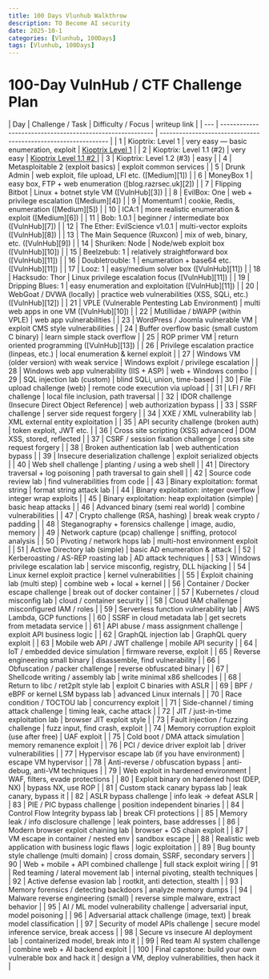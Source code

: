```yaml
---
title: 100 Days Vlunhub Walkthrow
description: TO Become AI security 
date: 2025-10-1
categories: [Vlunhub, 100Days]
tags: [Vlunhub, 100Days] 
---
```


# 100-Day VulnHub / CTF Challenge Plan

| Day | Challenge / Task                                          | Difficulty / Focus   | writeup link                                          |
| --- | --------------------------------------------------------- | -------------------------------------------------------------- |
| 1   | Kioptrix: Level 1                                         | very easy — basic enumeration, exploit                         |   [Kioptrix Level 1](/posts/Day01_kioptrix_Level_1) |
| 2   | Kioptrix: Level 1.1 (#2)                                  | very easy    |  [Kioptrix Level 1.1 #2 ](/posts/Day02_kioptrix_Level_1_1)          |
| 3   | Kioptrix: Level 1.2 (#3)                                  | easy                                                           |
| 4   | Metasploitable 2 (exploit basics)                         | exploit common services                                        |
| 5   | Drunk Admin                                               | web exploit, file upload, LFI etc. ([Medium][1])               |
| 6   | MoneyBox 1                                                | easy box, FTP + web enumeration ([blog.razrsec.uk][2])         |
| 7   | Flipping Bitbot                                           | Linux + botnet style VM ([VulnHub][3])                         |
| 8   | EvilBox: One                                              | web + privilege escalation ([Medium][4])                       |
| 9   | Momentum1                                                 | cookie, Redis, enumeration ([Medium][5])                       |
| 10  | ICA:1                                                     | more realistic enumeration & exploit ([Medium][6])             |
| 11  | Bob: 1.0.1                                                | beginner / intermediate box ([VulnHub][7])                     |
| 12  | The Ether: EvilScience v1.0.1                             | multi-vector exploits ([VulnHub][8])                           |
| 13  | The Main Sequence (Ruxcon)                                | mix of web, binary, etc. ([VulnHub][9])                        |
| 14  | Shuriken: Node                                            | Node/web exploit box ([VulnHub][10])                           |
| 15  | Beelzebub: 1                                              | relatively straightforward box ([VulnHub][11])                 |
| 16  | Doubletrouble: 1                                          | enumeration + base64 etc. ([VulnHub][11])                      |
| 17  | Looz: 1                                                   | easy/medium solver box ([VulnHub][11])                         |
| 18  | Hacksudo: Thor                                            | Linux privilege escalation focus ([VulnHub][11])               |
| 19  | Dripping Blues: 1                                         | easy enumeration and exploitation ([VulnHub][11])              |
| 20  | WebGoat / DVWA (locally)                                  | practice web vulnerabilities (XSS, SQLi, etc.) ([VulnHub][12]) |
| 21  | VPLE (Vulnerable Pentesting Lab Environment)              | multi web apps in one VM ([VulnHub][10])                       |
| 22  | Mutillidae / bWAPP (within VPLE)                          | web app vulnerabilities                                        |
| 23  | WordPress / Joomla vulnerable VM                          | exploit CMS style vulnerabilities                              |
| 24  | Buffer overflow basic (small custom C binary)             | learn simple stack overflow                                    |
| 25  | ROP primer VM                                             | return oriented programming ([VulnHub][13])                    |
| 26  | Privilege escalation practice (linpeas, etc.)             | local enumeration & kernel exploit                             |
| 27  | Windows VM (older version) with weak service              | Windows exploit / privilege escalation                         |
| 28  | Windows web app vulnerability (IIS + ASP)                 | web + Windows combo                                            |
| 29  | SQL injection lab (custom)                                | blind SQLi, union, time-based                                  |
| 30  | File upload challenge (web)                               | remote code execution via upload                               |
| 31  | LFI / RFI challenge                                       | local file inclusion, path traversal                           |
| 32  | IDOR challenge (Insecure Direct Object Reference)         | web authorization bypass                                       |
| 33  | SSRF challenge                                            | server side request forgery                                    |
| 34  | XXE / XML vulnerability lab                               | XML external entity exploitation                               |
| 35  | API security challenge (broken auth)                      | token exploit, JWT etc.                                        |
| 36  | Cross site scripting (XSS) advanced                       | DOM XSS, stored, reflected                                     |
| 37  | CSRF / session fixation challenge                         | cross site request forgery                                     |
| 38  | Broken authentication lab                                 | web authentication bypass                                      |
| 39  | Insecure deserialization challenge                        | exploit serialized objects                                     |
| 40  | Web shell challenge                                       | planting / using a web shell                                   |
| 41  | Directory traversal + log poisoning                       | path traversal to gain shell                                   |
| 42  | Source code review lab                                    | find vulnerabilities from code                                 |
| 43  | Binary exploitation: format string                        | format string attack lab                                       |
| 44  | Binary exploitation: integer overflow                     | integer wrap exploits                                          |
| 45  | Binary exploitation: heap exploitation (simple)           | basic heap attacks                                             |
| 46  | Advanced binary (semi real world)                         | combine vulnerabilities                                        |
| 47  | Crypto challenge (RSA, hashing)                           | break weak crypto / padding                                    |
| 48  | Steganography + forensics challenge                       | image, audio, memory                                           |
| 49  | Network capture (pcap) challenge                          | sniffing, protocol analysis                                    |
| 50  | Pivoting / network hops lab                               | multi-host environment exploit                                 |
| 51  | Active Directory lab (simple)                             | basic AD enumeration & attack                                  |
| 52  | Kerberoasting / AS-REP roasting lab                       | AD attack techniques                                           |
| 53  | Windows privilege escalation lab                          | service misconfig, registry, DLL hijacking                     |
| 54  | Linux kernel exploit practice                             | kernel vulnerabilities                                         |
| 55  | Exploit chaining lab (multi step)                         | combine web + local + kernel                                   |
| 56  | Container / Docker escape challenge                       | break out of docker container                                  |
| 57  | Kubernetes / cloud misconfig lab                          | cloud / container security                                     |
| 58  | Cloud IAM challenge                                       | misconfigured IAM / roles                                      |
| 59  | Serverless function vulnerability lab                     | AWS Lambda, GCP functions                                      |
| 60  | SSRF in cloud metadata lab                                | get secrets from metadata service                              |
| 61  | API abuse / mass assignment challenge                     | exploit API business logic                                     |
| 62  | GraphQL injection lab                                     | GraphQL query exploit                                          |
| 63  | Mobile web API / JWT challenge                            | mobile API security                                            |
| 64  | IoT / embedded device simulation                          | firmware reverse, exploit                                      |
| 65  | Reverse engineering small binary                          | disassemble, find vulnerability                                |
| 66  | Obfuscation / packer challenge                            | reverse obfuscated binary                                      |
| 67  | Shellcode writing / assembly lab                          | write minimal x86 shellcodes                                   |
| 68  | Return to libc / ret2plt style lab                        | exploit C binaries with ASLR                                   |
| 69  | BPF / eBPF or kernel LSM bypass lab                       | advanced Linux internals                                       |
| 70  | Race condition / TOCTOU lab                               | concurrency exploit                                            |
| 71  | Side-channel / timing attack challenge                    | timing leak, cache attack                                      |
| 72  | JIT / just-in-time exploitation lab                       | browser JIT exploit style                                      |
| 73  | Fault injection / fuzzing challenge                       | fuzz input, find crash, exploit                                |
| 74  | Memory corruption exploit (use after free)                | UAF exploit                                                    |
| 75  | Cold boot / DMA attack simulation                         | memory remanence exploit                                       |
| 76  | PCI / device driver exploit lab                           | driver vulnerabilities                                         |
| 77  | Hypervisor escape lab (if you have environment)           | escape VM hypervisor                                           |
| 78  | Anti-reverse / obfuscation bypass                         | anti-debug, anti-VM techniques                                 |
| 79  | Web exploit in hardened environment                       | WAF, filters, evade protections                                |
| 80  | Exploit binary on hardened host (DEP, NX)                 | bypass NX, use ROP                                             |
| 81  | Custom stack canary bypass lab                            | leak canary, bypass it                                         |
| 82  | ASLR bypass challenge                                     | info leak → defeat ASLR                                        |
| 83  | PIE / PIC bypass challenge                                | position independent binaries                                  |
| 84  | Control Flow Integrity bypass lab                         | break CFI protections                                          |
| 85  | Memory leak / info disclosure challenge                   | leak pointers, base addresses                                  |
| 86  | Modern browser exploit chaining lab                       | browser + OS chain exploit                                     |
| 87  | VM escape in container / nested env                       | sandbox escape                                                 |
| 88  | Realistic web application with business logic flaws       | logic exploitation                                             |
| 89  | Bug bounty style challenge (multi domain)                 | cross domain, SSRF, secondary servers                          |
| 90  | Web + mobile + API combined challenge                     | full stack exploit wiring                                      |
| 91  | Red teaming / lateral movement lab                        | internal pivoting, stealth techniques                          |
| 92  | Active defense evasion lab                                | rootkit, anti detection, stealth                               |
| 93  | Memory forensics / detecting backdoors                    | analyze memory dumps                                           |
| 94  | Malware reverse engineering (small)                       | reverse simple malware, extract behavior                       |
| 95  | AI / ML model vulnerability challenge                     | adversarial input, model poisoning                             |
| 96  | Adversarial attack challenge (image, text)                | break model classification                                     |
| 97  | Security of model APIs challenge                          | secure model inference service, break access                   |
| 98  | Secure vs insecure AI deployment lab                      | containerized model, break into it                             |
| 99  | Red team AI system challenge                              | combine web + AI backend exploit                               |
| 100 | Final capstone: build your own vulnerable box and hack it | design a VM, deploy vulnerabilities, then hack it              |


